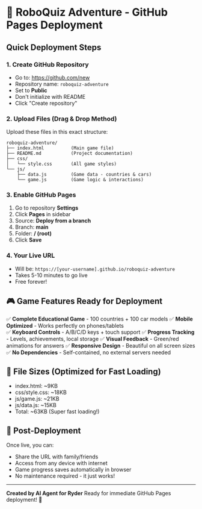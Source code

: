 # 🚀 RoboQuiz Adventure - GitHub Pages Deployment

## Quick Deployment Steps

### 1. Create GitHub Repository
- Go to: https://github.com/new
- Repository name: `roboquiz-adventure`
- Set to **Public**
- Don't initialize with README
- Click "Create repository"

### 2. Upload Files (Drag & Drop Method)
Upload these files in this exact structure:

```
roboquiz-adventure/
├── index.html          (Main game file)
├── README.md           (Project documentation)
├── css/
│   └── style.css       (All game styles)
└── js/
    ├── data.js         (Game data - countries & cars)
    └── game.js         (Game logic & interactions)
```

### 3. Enable GitHub Pages
1. Go to repository **Settings**
2. Click **Pages** in sidebar
3. Source: **Deploy from a branch**
4. Branch: **main**
5. Folder: **/ (root)**
6. Click **Save**

### 4. Your Live URL
- Will be: `https://[your-username].github.io/roboquiz-adventure`
- Takes 5-10 minutes to go live
- Free forever!

## 🎮 Game Features Ready for Deployment

✅ **Complete Educational Game** - 100 countries + 100 car models
✅ **Mobile Optimized** - Works perfectly on phones/tablets  
✅ **Keyboard Controls** - A/B/C/D keys + touch support
✅ **Progress Tracking** - Levels, achievements, local storage
✅ **Visual Feedback** - Green/red animations for answers
✅ **Responsive Design** - Beautiful on all screen sizes
✅ **No Dependencies** - Self-contained, no external servers needed

## 🔧 File Sizes (Optimized for Fast Loading)
- index.html: ~9KB
- css/style.css: ~18KB  
- js/game.js: ~21KB
- js/data.js: ~15KB
- Total: ~63KB (Super fast loading!)

## 🎯 Post-Deployment
Once live, you can:
- Share the URL with family/friends
- Access from any device with internet
- Game progress saves automatically in browser
- No maintenance required - it just works!

---
**Created by AI Agent for Ryder**
Ready for immediate GitHub Pages deployment! 🚀